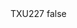 <?xml version="1.0" encoding="UTF-8"?>
<CustomMetadata xmlns="http://soap.sforce.com/2006/04/metadata">
    <label>TXU227</label>
    <protected>false</protected>
</CustomMetadata>
